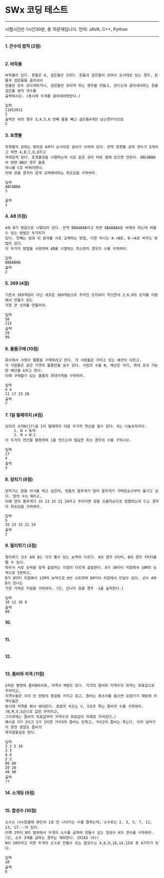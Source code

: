 # SWx 코딩 테스트

------

시험시간은 1시간30분, 총 15문제입니다. 언어: JAVA, C++, Python

------

#### 1. 큰수의 법칙 (2점)

```

```



#### 2. 바둑돌 

```
바둑돌이 있다. 흰돌은 0, 검은돌은 1이다. 흰돌과 검은돌이 섞여서 순서대로 있는 경우, 흰돌과 검은돌을 골라내서
흰돌만 모두 모이게하거나, 검은돌만 모이게 하는 경우를 만들고, 만드는데 골라내야하는 흰돌검은돌 쌍의 갯수를 
출력하시오. (동시에 두개를 골라내야만한다.)

입력
11011011
2
출력은 위의 경우 3,4,5,6 번째 돌을 빼고 검은돌4개만 남는경우이므로
2
```



#### 3. 포켓볼

```
포켓볼의 공에는 영어로 A부터 순서대로 글씨가 쓰여져 있다. 만약 포켓볼 공의 갯수가 5개라고 하면 A,B,C,D,E라고
적혀있게 된다. 포겟볼공을 나열하는데 서로 같은 공이 바로 옆에 있으면 안된다. ABCABBA라 하면 BB인 경우 둘중
하나를 C로 바꿔야한다.
이때 공을 겹치지 않게 교체해야하는 최솟값을 구하여라.

입력
ABCABBA
3

출력
1
```



#### 4. AB (5점)

```
A와 B가 랜덤으로 나열되어 있다. 만약 BBAABAB라고 하면 ABABABA로 바꿔야 하는데 바꿀수 있는 방법은 두가지가 
있다. 첫째는 앞과 뒤 문자를 서로 교체하는 방법, 다른 하나는 A->B로, B->A로 바꾸는 방법이 있다. 
이 두가지 방법을 사용하여 AB를 나열하는 최소한의 경우의 수를 구하여라.

입력
BBAABAB
출력
2
```



#### 5. 369 (4점)

```
기존의 369게임이 아닌 새로운 369게임으로 주어진 숫자보다 작으면서 3,6,9의 숫자를 이용해서 만들수 있는 
가장 큰 숫자를 만들어라.

입력
56
215
출력
39
99
```



#### 6. 물품구매 (10점)

```
회사에서 사원이 물품을 구매하려고 한다. 각 사원들은 가지고 있는 예산이 다르고, 
각 사원들은 같은 가격의 물품만을 살수 있다. 사원의 수를 N, 예산은 각각, 최대 초과 가능한 예산을 k라고 한다.
이때 구매할수 있는 물품의 최대가격을 구하여라.

입력
4 4
11 17 23 28
출력
7
```



#### 7. 1일 될때까지 (4점)

```
임의의 숫자N(17)을 1이 될때까지 다음 두가지 연산을 할수 있다. K는 나눌숫자이다.
	1. N = N/K
	2. N = N-1
이 두가지 연산을 활용하여 1을 만드는데 필요한 최소 경우의 수를 구하시오.

입력
17
4
출력
3
```



#### 8. 양치기 (8점)

```
양치기는 양을 이사를 하고 싶은데, 양들의 몸무게가 달라 몸무게가 가벼운순서부터 옮기고 싶다. 양의 수는 N이고,
이떄 양의 몸무게가 35 23 15 21 24라고 주어지면 양을 오름차순으로 정렬하는데 드는 경우의 최솟값을 구하여라.

입력
5
35 23 15 21 24
출력
2
```



#### 9. 멀리뛰기 (3점)

```
멀리뛰기 선수 A와 B는 각각 뛸수 있는 능력이 다르다. A의 경우 X미터, B의 경우 Y미터를 뛸 수 있다. 
따라서 서로 능력을 맞게 출발하는 지점이 다르게 출발한다. A가 30미터 지점에서 10M의 능력으로 5번뛰고,
B가 8미터 지점에서 12M의 능력으로 6번 시도하며 80미터 지점에서 만날수 있다. 선수 A와 B가 만나는 
가장 가까운 지점을 구하여라. (단, 만나지 않을 경우 -1을 출력한다.)

입력
10 12 30 8
출력
80
```



#### 10. 

```

```



#### 11.

```

```



#### 12. 

```

```



#### 13. 좀비와 저격 (11점)

```
2차원 평면에 좀비N마리와, 저격수 M명이 있다. 각각의 좀비와 저격수의 위치는 좌표값으로 주어지고, 
저격수들은 각각 단 한발의 총알을 가지고 있고, 좀비는 총소리를 들으면 도망가기 때문에 저격수들은 
동시에 저격을 해서 쏴야한다. 총알의 속도는 V, S초후 죽는 좀비의 수를 구하여라. (N,M,V,S순으로 값은 주어지고,
그이후에는 좀비의 좌표값부터 저격수의 좌표값이 차례로 주어진다.)
예시로 V가 2이고 S가 1이면 거리3의 좀비는 안죽고, 거리2의 좀비는 죽는다. 미처 날라가지 못한 총알도 좀비가 
죽지않을걸로 한다.

입력
3 3 5 10
3 3
4 4
2 2
80 80 
20 20
40 40
출력
??
```



#### 14. 소개팅 (9점)

```

```



#### 15. 합성수 (10점)

```
소수는 나누었을때 본인과 1로 만 나눠지는 수를 말하는데, 소수로는 2, 3, 5, 7, 11, 13, 17---이 있다. 
이때 1부터 N의 범위에서 두개의 소수를 곱하여 만들수 있는 함성수 K의 갯수를 구하여라. 
(단, 소수 3개를 곱하는 경우는 제외한다. 2X3X3 (X))
N이 20이라고 치면 두개의 소수로 만들수 있는 합성수는 4,6,9,10,14,15로 총 6가지가 있다.

입력
20
출력
6
```